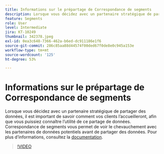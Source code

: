```yaml
---
title: Informations sur le prépartage de Correspondance de segments
description: Lorsque vous décidez avec un partenaire stratégique de partager des données, il est important de savoir comment vos clients l’accueilleront, afin que vous puissiez connaître l’utilité de ce partage de données. Correspondance de segments vous permet de voir le chevauchement avec les partenaires de données potentiels avant de partager des données, et également de terminer le partage bidirectionnel des données avec ces partenaires.
feature: Segments
role: User
level: Intermediate
jira: KT-10249
thumbnail: 342378.jpeg
exl-id: 0ea3c648-7366-462a-b6ed-dc911186e1f6
source-git-commit: 286c85aa88d44574f00ded67f0de8e0c945a153e
workflow-type: tm+mt
source-wordcount: '125'
ht-degree: 53%

---
```


# Informations sur le prépartage de Correspondance de segments

Lorsque vous décidez avec un partenaire stratégique de partager des données, il est important de savoir comment vos clients l’accueilleront, afin que vous puissiez connaître l’utilité de ce partage de données. Correspondance de segments vous permet de voir le chevauchement avec les partenaires de données potentiels avant de partager des données. Pour plus d’informations, consultez la [documentation](https://experienceleague.adobe.com/docs/experience-platform/segmentation/ui/segment-match/overview.html?lang=fr).

>[!VIDEO](https://video.tv.adobe.com/v/342378/?learn=on&enablevpops)
